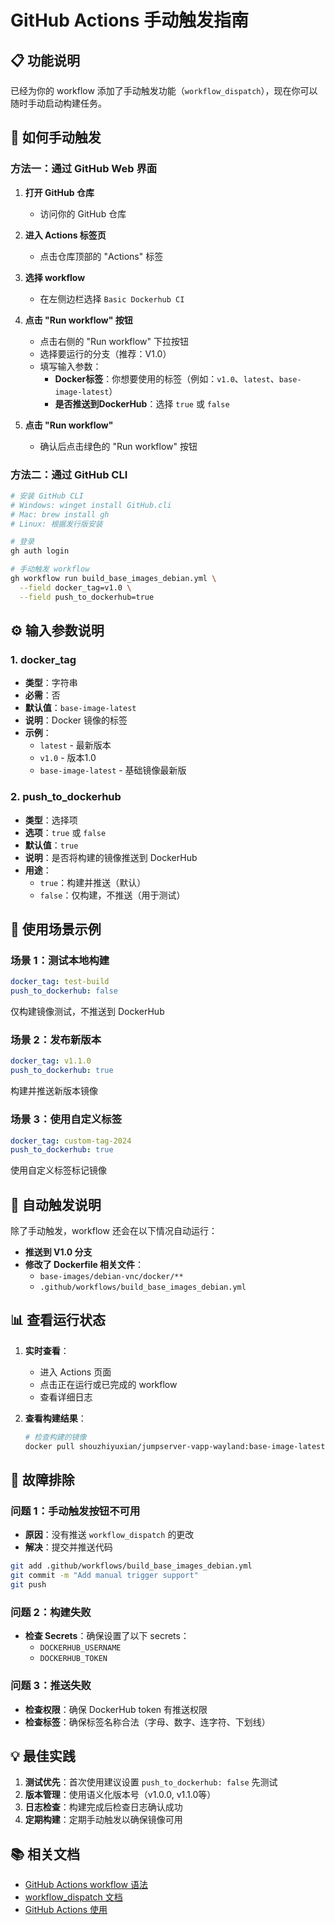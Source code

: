 # GitHub Actions 手动触发指南

## 📋 功能说明

已经为你的 workflow 添加了手动触发功能（`workflow_dispatch`），现在你可以随时手动启动构建任务。

## 🚀 如何手动触发

### 方法一：通过 GitHub Web 界面

1. **打开 GitHub 仓库**
   - 访问你的 GitHub 仓库

2. **进入 Actions 标签页**
   - 点击仓库顶部的 "Actions" 标签

3. **选择 workflow**
   - 在左侧边栏选择 `Basic Dockerhub CI`

4. **点击 "Run workflow" 按钮**
   - 点击右侧的 "Run workflow" 下拉按钮
   - 选择要运行的分支（推荐：V1.0）
   - 填写输入参数：
     - **Docker标签**：你想要使用的标签（例如：`v1.0`、`latest`、`base-image-latest`）
     - **是否推送到DockerHub**：选择 `true` 或 `false`
   
5. **点击 "Run workflow"**
   - 确认后点击绿色的 "Run workflow" 按钮

### 方法二：通过 GitHub CLI

```bash
# 安装 GitHub CLI
# Windows: winget install GitHub.cli
# Mac: brew install gh
# Linux: 根据发行版安装

# 登录
gh auth login

# 手动触发 workflow
gh workflow run build_base_images_debian.yml \
  --field docker_tag=v1.0 \
  --field push_to_dockerhub=true
```

## ⚙️ 输入参数说明

### 1. docker_tag
- **类型**：字符串
- **必需**：否
- **默认值**：`base-image-latest`
- **说明**：Docker 镜像的标签
- **示例**：
  - `latest` - 最新版本
  - `v1.0` - 版本1.0
  - `base-image-latest` - 基础镜像最新版

### 2. push_to_dockerhub
- **类型**：选择项
- **选项**：`true` 或 `false`
- **默认值**：`true`
- **说明**：是否将构建的镜像推送到 DockerHub
- **用途**：
  - `true`：构建并推送（默认）
  - `false`：仅构建，不推送（用于测试）

## 📝 使用场景示例

### 场景 1：测试本地构建
```yaml
docker_tag: test-build
push_to_dockerhub: false
```
仅构建镜像测试，不推送到 DockerHub

### 场景 2：发布新版本
```yaml
docker_tag: v1.1.0
push_to_dockerhub: true
```
构建并推送新版本镜像

### 场景 3：使用自定义标签
```yaml
docker_tag: custom-tag-2024
push_to_dockerhub: true
```
使用自定义标签标记镜像

## 🔄 自动触发说明

除了手动触发，workflow 还会在以下情况自动运行：

- **推送到 V1.0 分支**
- **修改了 Dockerfile 相关文件**：
  - `base-images/debian-vnc/docker/**`
  - `.github/workflows/build_base_images_debian.yml`

## 📊 查看运行状态

1. **实时查看**：
   - 进入 Actions 页面
   - 点击正在运行或已完成的 workflow
   - 查看详细日志

2. **查看构建结果**：
   ```bash
   # 检查构建的镜像
   docker pull shouzhiyuxian/jumpserver-vapp-wayland:base-image-latest
   ```

## 🐛 故障排除

### 问题 1：手动触发按钮不可用
- **原因**：没有推送 `workflow_dispatch` 的更改
- **解决**：提交并推送代码

```bash
git add .github/workflows/build_base_images_debian.yml
git commit -m "Add manual trigger support"
git push
```

### 问题 2：构建失败
- **检查 Secrets**：确保设置了以下 secrets：
  - `DOCKERHUB_USERNAME`
  - `DOCKERHUB_TOKEN`

### 问题 3：推送失败
- **检查权限**：确保 DockerHub token 有推送权限
- **检查标签**：确保标签名称合法（字母、数字、连字符、下划线）

## 💡 最佳实践

1. **测试优先**：首次使用建议设置 `push_to_dockerhub: false` 先测试
2. **版本管理**：使用语义化版本号（v1.0.0, v1.1.0等）
3. **日志检查**：构建完成后检查日志确认成功
4. **定期构建**：定期手动触发以确保镜像可用

## 📚 相关文档

- [GitHub Actions workflow 语法](https://docs.github.com/en/actions/using-workflows/workflow-syntax-for-github-actions)
- [workflow_dispatch 文档](https://docs.github.com/en/actions/using-workflows/events-that-trigger-workflows#workflow_dispatch)
- [GitHub Actions 使用](https://docs.github.com/en/actions)

